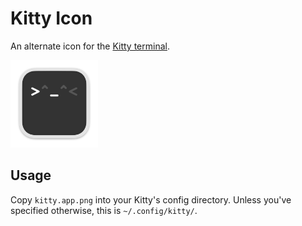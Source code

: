# Kitty Icon

An alternate icon for the [Kitty terminal](https://sw.kovidgoyal.net/kitty/).

<img
  src="kitty.app.png"
  alt="A macos-style icon which features a black square representing a terminal with the classic &gt;^_^&lt; ascii cat.  The &lt; and _ stand out"
  width="140"
  height="140"
/>

## Usage

Copy `kitty.app.png` into your Kitty's config directory.  Unless you've
specified otherwise, this is `~/.config/kitty/`.
